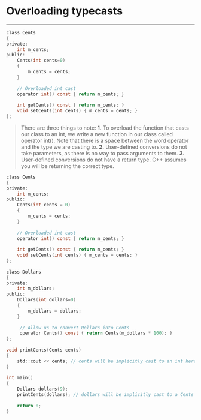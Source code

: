 #                     Overloading typecasts
---


```c
class Cents
{
private:
    int m_cents;
public:
    Cents(int cents=0)
    {
        m_cents = cents;
    }
 
    // Overloaded int cast
    operator int() const { return m_cents; }
 
    int getCents() const { return m_cents; }
    void setCents(int cents) { m_cents = cents; }
};
```


> There are three things to note:
> **1.** To overload the function that casts our class to an int, we write a new function in our class          called operator int(). Note that there is a space between the word operator and the type we are casting to.
> **2.** User-defined conversions do not take parameters, as there is no way to pass arguments to them.
> **3.** User-defined conversions do not have a return type. C++ assumes you will be returning the correct type.


```c
class Cents
{
private:
	int m_cents;
public:
	Cents(int cents = 0)
	{
		m_cents = cents;
	}
 
	// Overloaded int cast
	operator int() const { return m_cents; }
 
	int getCents() const { return m_cents; }
	void setCents(int cents) { m_cents = cents; }
};
 
class Dollars
{
private:
    int m_dollars;
public:
    Dollars(int dollars=0)
    {
        m_dollars = dollars;
    }
 
     // Allow us to convert Dollars into Cents
     operator Cents() const { return Cents(m_dollars * 100); }
};
 
void printCents(Cents cents)
{
    std::cout << cents; // cents will be implicitly cast to an int here
}
 
int main()
{
    Dollars dollars(9);
    printCents(dollars); // dollars will be implicitly cast to a Cents here
 
    return 0;
}
```
